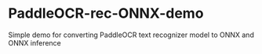 # PaddleOCR-rec-ONNX-demo
Simple demo for converting PaddleOCR text recognizer model to ONNX and ONNX inference
